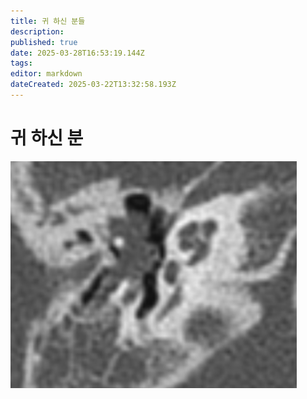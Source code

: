 ```yaml
---
title: 귀 하신 분들
description: 
published: true
date: 2025-03-28T16:53:19.144Z
tags: 
editor: markdown
dateCreated: 2025-03-22T13:32:58.193Z
---
```


# 귀 하신 분


![image-20250310234511815.png](/image-20250310234511815.png)

